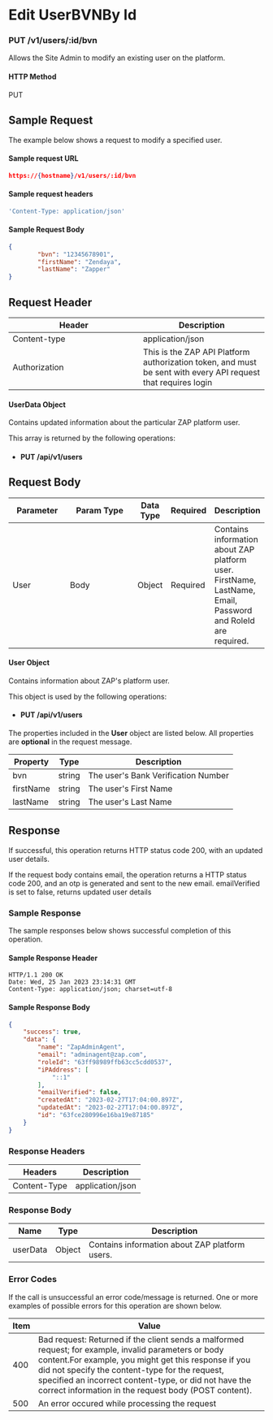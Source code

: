 # Edit UserBVNBy Id

### PUT /v1/users/:id/bvn <a href="#top" id="top"></a>

Allows the Site Admin to modify an existing user on the platform.

#### HTTP Method <a href="#top" id="top"></a>

PUT

## Sample Request <a href="#samplerequest" id="samplerequest"></a>

The example below shows a request to modify a specified user.

#### **Sample request** URL <a href="#top" id="top"></a>

```json
https://{hostname}/v1/users/:id/bvn
```

#### **Sample request headers** <a href="#top" id="top"></a>

```javascript
'Content-Type: application/json'
```

#### **Sample** Request Body <a href="#top" id="top"></a>

```json
{
        "bvn": "12345678901",
        "firstName": "Zendaya",
        "lastName": "Zapper"
}
```

## Request Header <a href="#samplerequest" id="samplerequest"></a>

<table><thead><tr><th width="241">Header</th><th>Description</th></tr></thead><tbody><tr><td>Content-type</td><td>application/json</td></tr><tr><td>Authorization</td><td>This is the ZAP API Platform authorization token, and must be sent with every API request that requires login</td></tr></tbody></table>

#### UserData Object

Contains updated information about the particular ZAP platform user.

This array is returned by the following operations:

* #### PUT /api/v1/users

## Request Body <a href="#samplerequest" id="samplerequest"></a>

<table><thead><tr><th width="108">Parameter</th><th width="162">Param Type</th><th>Data Type</th><th>Required</th><th>Description</th></tr></thead><tbody><tr><td>User</td><td>Body</td><td>Object</td><td>Required</td><td>Contains information about ZAP platform user. FirstName, LastName, Email, Password and RoleId are required.</td></tr></tbody></table>

#### User Object

Contains information about ZAP's platform user.

This object is used by the following operations:

* #### PUT /api/v1/users

The properties included in the **User** object are listed below. All properties are **optional** in the request message.

| Property  | Type   | Description                         |
| --------- | ------ | ----------------------------------- |
| bvn       | string | The user's Bank Verification Number |
| firstName | string | The user's First Name               |
| lastName  | string | The user's Last Name                |

## Response <a href="#samplerequest" id="samplerequest"></a>

If successful, this operation returns HTTP status code 200, with an updated user details.

If the request body contains email, the operation returns a HTTP status code 200, and an otp is generated and sent to the new email. emailVerified is set to false, returns updated user details

### Sample Response <a href="#samplerequest" id="samplerequest"></a>

The sample responses below shows successful completion of this operation.

#### **Sample** Response Header <a href="#top" id="top"></a>

```
HTTP/1.1 200 OK
Date: Wed, 25 Jan 2023 23:14:31 GMT
Content-Type: application/json; charset=utf-8
```

#### **Sample** Response Body <a href="#top" id="top"></a>

```json
{
    "success": true,
    "data": {
        "name": "ZapAdminAgent",
        "email": "adminagent@zap.com",
        "roleId": "63ff98989ffb63cc5cdd0537",
        "iPAddress": [
            "::1"
        ],
        "emailVerified": false,
        "createdAt": "2023-02-27T17:04:00.897Z",
        "updatedAt": "2023-02-27T17:04:00.897Z",
        "id": "63fce280996e16ba19e87185"
    }
}
```

### Response Headers <a href="#samplerequest" id="samplerequest"></a>

| Headers      | Description      |
| ------------ | ---------------- |
| Content-Type | application/json |

### Response Body <a href="#samplerequest" id="samplerequest"></a>

| Name     | Type   | Description                                    |
| -------- | ------ | ---------------------------------------------- |
| userData | Object | Contains information about ZAP platform users. |

### Error Codes <a href="#samplerequest" id="samplerequest"></a>

If the call is unsuccessful an error code/message is returned. One or more examples of possible errors for this operation are shown below.

| Item | Value                                                                                                                                                                                                                                                                                                                             |
| ---- | --------------------------------------------------------------------------------------------------------------------------------------------------------------------------------------------------------------------------------------------------------------------------------------------------------------------------------- |
| 400  | Bad request: Returned if the client sends a malformed request; for example, invalid parameters or body content.For example, you might get this response if you did not specify the content-type for the request, specified an incorrect content-type, or did not have the correct information in the request body (POST content). |
| 500  | An error occured while processing the request                                                                                                                                                                                                                                                                                     |

